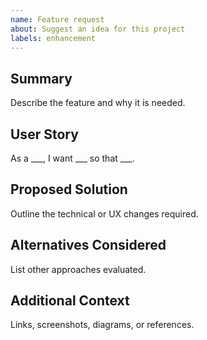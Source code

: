 ```yaml
---
name: Feature request
about: Suggest an idea for this project
labels: enhancement
---
```


## Summary
Describe the feature and why it is needed.

## User Story
As a ___, I want ___ so that ___.

## Proposed Solution
Outline the technical or UX changes required.

## Alternatives Considered
List other approaches evaluated.

## Additional Context
Links, screenshots, diagrams, or references.

